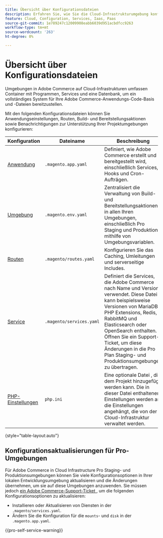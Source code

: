 ```yaml
---
title: Übersicht über Konfigurationsdateien
description: Erfahren Sie, wie Sie die Cloud-Infrastrukturumgebung konfigurieren, um die Bereitstellung und Verwaltung Ihres benutzerdefinierten Adobe Commerce-Stores zu unterstützen.
feature: Cloud, Configuration, Services, Iaas, Paas
source-git-commit: 1e789247c12009908eabb6039d951acbdfcc9263
workflow-type: tm+mt
source-wordcount: '263'
ht-degree: 0%

---
```


# Übersicht über Konfigurationsdateien

Umgebungen in Adobe Commerce auf Cloud-Infrastrukturen umfassen Container mit Programmen, Services und eine Datenbank, um ein vollständiges System für Ihre Adobe Commerce-Anwendungs-Code-Basis und -Dateien bereitzustellen.

Mit den folgenden Konfigurationsdateien können Sie Anwendungseinstellungen, Routen, Build- und Bereitstellungsaktionen sowie Benachrichtigungen zur Unterstützung Ihrer Projektumgebungen konfigurieren:

| Konfiguration | Dateiname | Beschreibung |
| ------------- | -------- | ----------- |
| [Anwendung](../application/configure-app-yaml.md) | `.magento.app.yaml` | Definiert, wie Adobe Commerce erstellt und bereitgestellt wird, einschließlich Services, Hooks und Cron-Aufträgen. |
| [Umgebung](configure-env-yaml.md) | `.magento.env.yaml` | Zentralisiert die Verwaltung von Build- und Bereitstellungsaktionen in allen Ihren Umgebungen, einschließlich Pro Staging und Produktion, mithilfe von Umgebungsvariablen. |
| [Routen](../routes/routes-yaml.md) | `.magento/routes.yaml` | Konfigurieren Sie das Caching, Umleitungen und serverseitige Includes. |
| [Service](../services/services-yaml.md) | `.magento/services.yaml` | Definiert die Services, die Adobe Commerce nach Name und Version verwendet. Diese Datei kann beispielsweise Versionen von MariaDB, PHP Extensions, Redis, RabbitMQ und Elasticsearch oder OpenSearch enthalten. Öffnen Sie ein Support-Ticket, um diese Änderungen in die Pro Plan Staging- und Produktionsumgebungen zu übertragen. |
| [PHP-Einstellungen](../application/php-settings.md#configure-php) | `php.ini` | Eine optionale Datei , die dem Projekt hinzugefügt werden kann. Die in dieser Datei enthaltenen Einstellungen werden an die Einstellungen angehängt, die von der Cloud-Infrastruktur verwaltet werden. |

{style="table-layout:auto"}

## Konfigurationsaktualisierungen für Pro-Umgebungen

Für Adobe Commerce in Cloud Infrastructure Pro Staging- und Produktionsumgebungen können Sie viele Konfigurationsoptionen in Ihrer lokalen Entwicklungsumgebung aktualisieren und die Änderungen übernehmen, um sie auf diese Umgebungen anzuwenden. Sie müssen jedoch [ein Adobe Commerce-Support-Ticket ](https://experienceleague.adobe.com/docs/commerce-knowledge-base/kb/help-center-guide/magento-help-center-user-guide.html#submit-ticket), um die folgenden Konfigurationsoptionen zu aktualisieren:

- Installieren oder Aktualisieren von Diensten in der `.magento/services.yaml`.
- Ändern Sie die Konfiguration für die `mounts`- und `disk` in der `.magento.app.yaml`.

{{pro-self-service-warning}}
